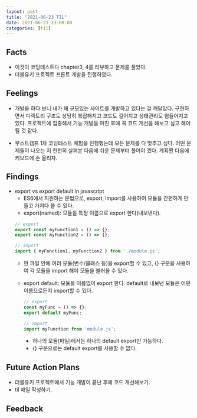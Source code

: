 ```yaml
---
layout: post
title: "2021-06-23 TIL"
date: 2021-06-23 23:00:00
categories: [til]
---
```


## Facts

- 이것이 코딩테스트다 chapter3, 4를 리뷰하고 문제를 풀었다.
- 더블유키 프로젝트 프론트 개발을 진행하였다.

## Feelings
- 개발을 하다 보니 내가 꽤 규모있는 사이트를 개발하고 있다는 걸 깨달았다. 구현하면서 디렉토리 구조도 상당히 복잡해지고 코드도 길어지고 상태관리도 힘들어지고 있다. 프로젝트에 집중해서 기능 개발을 마친 후에 꼭 코드 개선을 해보고 싶고 해야될 것 같다.

- 부스트캠프 1차 코딩테스트 체험을 진행했는데 모든 문제를 다 맞추고 싶다. 어떤 문제들이 나오는 지 천천히 살펴본 다음에 쉬운 문제부터 풀어야 겠다. 계획짠 다음에 키보드에 손 올리자.

## Findings
- export vs export default in javascript
    - ES6에서 지원하는 문법으로, export, import를 사용하여 모듈을 간편하게 만들고 가져다 쓸 수 있다.
    - export(named): 모듈을 특정 이름으로 export 한다(내보낸다).
    ```javascript
    // export 
    export const myFunction1 = () => {};
    export const myFunction2 = () => {};

    // import 
    import { myFunction1, myFunction2 } from './module.js';
    ``` 
    - 한 파일 안에 여러 모듈(변수/클래스 등)을 export할 수 있고, {} 구문을 사용하여 각 모듈을 import 해야 모듈을 불러올 수 있다.

    - export default: 모듈을 이름없이 export 한다. default로 내보낸 모듈은 어떤 이름으로든지 import할 수 있다. 
        ```javascript
        // export 
        const myFunc = () => {};
        export default myFunc;

        // import
        import myFunction from 'module.js';
        ```
        - 하나의 모듈(파일)에서는 하나의 default export만 가능하다.
        - {} 구문으로는 default export를 사용할 수 없다.



## Future Action Plans
- 더블유키 프로젝트에서 기능 개발이 끝난 후에 코드 개선해보기.
- til 매일 작성하기.

## Feedback